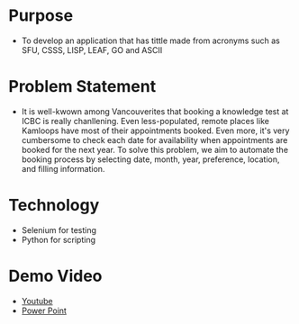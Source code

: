 # Purpose
- To develop an application that has tittle made from acronyms such as SFU, CSSS, LISP, LEAF, GO and ASCII

# Problem Statement
- It is well-kwown among Vancouverites that booking a knowledge test at ICBC is really chanllening. Even less-populated, remote places like Kamloops have most of their appointments booked. Even more, it's very cumbersome to check each date for availability when appointments are booked for the next year. To solve this problem, we aim to automate the booking process by selecting date, month, year, preference, location, and filling information. 

# Technology
 - Selenium for testing
 - Python for scripting
 
# Demo Video
 - <a href="https://youtu.be/g5R9PTZOnxY">Youtube</a>
 - <a href="https://docs.google.com/presentation/d/1o7ni2xH5gmztdlKGXzyOlfXKB72Z0LDXlfUz9f7cxX4/edit?usp=sharing">Power Point</a>
